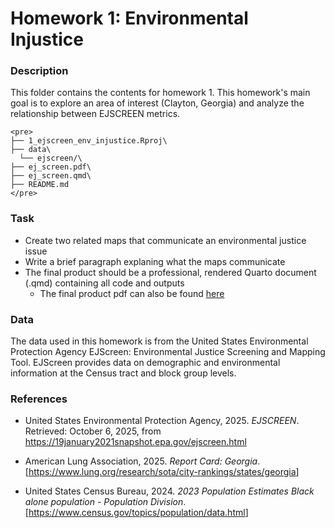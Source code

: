 # Homework 1: Environmental Injustice

### Description

This folder contains the contents for homework 1. This homework's main goal is to explore an area of interest (Clayton, Georgia) and analyze the relationship between EJSCREEN metrics.

```{=html}
<pre>
├── 1_ejscreen_env_injustice.Rproj\
├── data\
  └── ejscreen/\
├── ej_screen.pdf\
├── ej_screen.qmd\
├── README.md
</pre>
```

### Task

-   Create two related maps that communicate an environmental justice issue
-   Write a brief paragraph explaning what the maps communicate
-   The final product should be a professional, rendered Quarto document (.qmd) containing all code and outputs
    -   The final product pdf can also be found [here](https://github.com/zachyyy700/eds223-hw/blob/main/eds223-hw1/ej_screen.pdf)

### Data

The data used in this homework is from the United States Environmental Protection Agency EJScreen: Environmental Justice Screening and Mapping Tool. EJScreen provides data on demographic and environmental information at the Census tract and block group levels.

### References

-   United States Environmental Protection Agency, 2025. *EJSCREEN*. Retrieved: October 6, 2025, from <https://19january2021snapshot.epa.gov/ejscreen.html>

-   American Lung Association, 2025. *Report Card: Georgia*. [<https://www.lung.org/research/sota/city-rankings/states/georgia>]

-   United States Census Bureau, 2024. *2023 Population Estimates Black alone population - Population Division*. [<https://www.census.gov/topics/population/data.html>]
